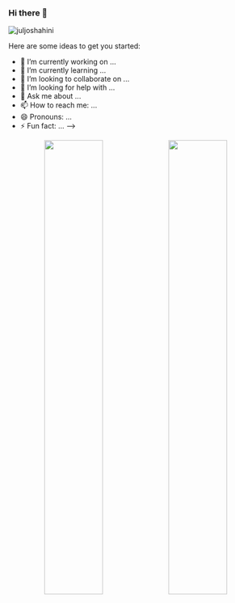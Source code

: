 ### Hi there 👋

<img src="https://komarev.com/ghpvc/?username=juljoshahini&label=Views&color=blue&style=plastic&style=for-the-badge" alt="juljoshahini" />

Here are some ideas to get you started:

- 🔭 I’m currently working on ...
- 🌱 I’m currently learning ...
- 👯 I’m looking to collaborate on ...
- 🤔 I’m looking for help with ...
- 💬 Ask me about ...
- 📫 How to reach me: ...
- 😄 Pronouns: ...
- ⚡ Fun fact: ...
-->


<p align="center">
	<img width="48%" src="https://github-readme-stats.vercel.app/api?username=juljoshahini&show_icons=true&theme=vue" />
	<img width="48%" src="https://github-readme-streak-stats.herokuapp.com/?user=juljoshahini&theme=vue" />
</p>
